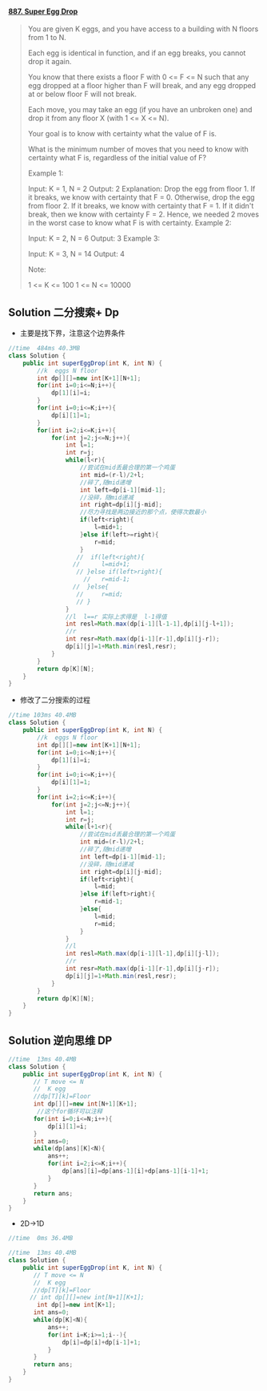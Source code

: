 #### [887. Super Egg Drop](https://leetcode-cn.com/problems/super-egg-drop/)

> You are given K eggs, and you have access to a building with N floors from 1 to N. 
>
> Each egg is identical in function, and if an egg breaks, you cannot drop it again.
>
> You know that there exists a floor F with 0 <= F <= N such that any egg dropped at a floor higher than F will break, and any egg dropped at or below floor F will not break.
>
> Each move, you may take an egg (if you have an unbroken one) and drop it from any floor X (with 1 <= X <= N). 
>
> Your goal is to know with certainty what the value of F is.
>
> What is the minimum number of moves that you need to know with certainty what F is, regardless of the initial value of F?
>
>  
>
> Example 1:
>
> Input: K = 1, N = 2
> Output: 2
> Explanation: 
> Drop the egg from floor 1.  If it breaks, we know with certainty that F = 0.
> Otherwise, drop the egg from floor 2.  If it breaks, we know with certainty that F = 1.
> If it didn't break, then we know with certainty F = 2.
> Hence, we needed 2 moves in the worst case to know what F is with certainty.
> Example 2:
>
> Input: K = 2, N = 6
> Output: 3
> Example 3:
>
> Input: K = 3, N = 14
> Output: 4
>
>
> Note:
>
> 1 <= K <= 100
> 1 <= N <= 10000

## Solution 二分搜索+ Dp

* 主要是找下界，注意这个边界条件

```java
//time  484ms 40.3MB
class Solution {
    public int superEggDrop(int K, int N) {
        //k  eggs N floor
        int dp[][]=new int[K+1][N+1];
        for(int i=0;i<=N;i++){
            dp[1][i]=i;
        }
        for(int i=0;i<=K;i++){
            dp[i][1]=1;
        }
        for(int i=2;i<=K;i++){
            for(int j=2;j<=N;j++){
                int l=1;
                int r=j;
                while(l<r){
                    //尝试在mid丢最合理的第一个鸡蛋
                    int mid=(r-l)/2+l;
                    //碎了,随mid递增
                    int left=dp[i-1][mid-1];
                    //没碎，随mid递减
                    int right=dp[i][j-mid];
                    //尽力寻找是两边接近的那个点，使得次数最小
                    if(left<right){
                        l=mid+1;
                    }else if(left>=right){
                        r=mid;
                    }
                   //  if(left<right){
                  //      l=mid+1;
                   // }else if(left>right){
                     //   r=mid-1;
                  //  }else{
                   //     r=mid;
                   // }
                }
                //l  l==r 实际上求得是  l-1得值
                int resl=Math.max(dp[i-1][l-1-1],dp[i][j-l+1]);
                //r
                int resr=Math.max(dp[i-1][r-1],dp[i][j-r]);
                dp[i][j]=1+Math.min(resl,resr);
            }
        }
        return dp[K][N];
    }
}

```

* 修改了二分搜索的过程

```java
//time 103ms 40.4MB
class Solution {
    public int superEggDrop(int K, int N) {
        //k  eggs N floor
        int dp[][]=new int[K+1][N+1];
        for(int i=0;i<=N;i++){
            dp[1][i]=i;
        }
        for(int i=0;i<=K;i++){
            dp[i][1]=1;
        }
        for(int i=2;i<=K;i++){
            for(int j=2;j<=N;j++){
                int l=1;
                int r=j;
                while(l+1<r){
                    //尝试在mid丢最合理的第一个鸡蛋
                    int mid=(r-l)/2+l;
                    //碎了,随mid递增
                    int left=dp[i-1][mid-1];
                    //没碎，随mid递减
                    int right=dp[i][j-mid];
                    if(left<right){
                        l=mid;
                    }else if(left>right){
                        r=mid-1;
                    }else{
                        l=mid;
                        r=mid;
                    }
                }
                //l
                int resl=Math.max(dp[i-1][l-1],dp[i][j-l]);
                //r
                int resr=Math.max(dp[i-1][r-1],dp[i][j-r]);
                dp[i][j]=1+Math.min(resl,resr);
            }
        }
        return dp[K][N];
    }
}

```

## Solution 逆向思维 DP

```java
//time  13ms 40.4MB
class Solution {
    public int superEggDrop(int K, int N) {
       // T move <= N 
       //  K egg
       //dp[T][k]=Floor
       int dp[][]=new int[N+1][K+1];
        //这个for循环可以注释
       for(int i=0;i<=N;i++){
           dp[i][1]=i;
       }  
       int ans=0;
       while(dp[ans][K]<N){
           ans++;
           for(int i=2;i<=K;i++){
               dp[ans][i]=dp[ans-1][i]+dp[ans-1][i-1]+1;
           }
       }
       return ans;
    }
}

```

* 2D->1D

```java
//time  0ms 36.4MB

//time  13ms 40.4MB
class Solution {
    public int superEggDrop(int K, int N) {
       // T move <= N 
       //  K egg
       //dp[T][k]=Floor
      // int dp[][]=new int[N+1][K+1];
        int dp[]=new int[K+1];
       int ans=0;
       while(dp[K]<N){
           ans++;
           for(int i=K;i>=1;i--){
               dp[i]=dp[i]+dp[i-1]+1;
           }
       }
       return ans;
    }
}

```

